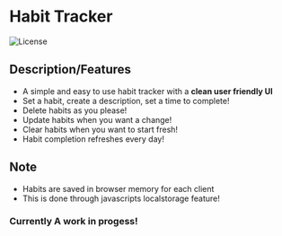 # Habit Tracker
![License](https://img.shields.io/badge/license-MIT-yellow)

## Description/Features
- A simple and easy to use habit tracker with a <b>clean user friendly UI</b>
- Set a habit, create a description, set a time to complete!
- Delete habits as you please!
- Update habits when you want a change!
- Clear habits when you want to start fresh!
- Habit completion refreshes every day!

## Note
- Habits are saved in browser memory for each client
- This is done through javascripts localstorage feature!

### Currently A work in progess!
